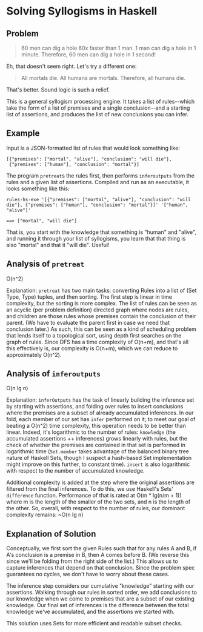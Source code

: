 # Solving Syllogisms in Haskell

## Problem

> 60 men can dig a hole 60x faster than 1 man. 1 man can dig a hole in 1 minute. Therefore, 60 men can dig a hole in 1 second!

Eh, that doesn't seem right. Let's try a different one:

> All mortals die. All humans are mortals. Therefore, all humans die.

That's better. Sound logic is such a relief.

This is a general syllogism processing engine. It takes a list of rules--which take the form of a list of premises and a single conclusion--and a starting list of assertions, and produces the list of new conclusions you can infer.

## Example

Input is a JSON-formatted list of rules that would look something like:

```
[{"premises": ["mortal", "alive"], "conclusion": "will die"},
 {"premises": ["human"], "conclusion": "mortal"}]
```

The program `pretreat`s the rules first, then performs `inferoutputs` from the rules and a given list of assertions. Compiled and run as an executable, it looks something like this:

```
rules-hs-exe '[{"premises": ["mortal", "alive"], "conclusion": "will die"}, {"premises": ["human"], "conclusion": "mortal"}]' '["human", "alive"]'

==> ["mortal", "will die"]
```

That is, you start with the knowledge that something is "human" and "alive", and running it through your list of syllogisms, you learn that that thing is also "mortal" and that it "will die". Useful!

## Analysis of `pretreat`

O(n^2)

Explanation: `pretreat` has two main tasks: converting Rules into a list of (Set Type, Type) tuples, and then sorting. The first step is linear in time complexity, but the sorting is more complex. The list of rules can be seen as an acyclic (per problem definition) directed graph where nodes are rules, and children are those rules whose premises contain the conclusion of their parent. (We have to evaluate the parent first in case we need that conclusion later.) As such, this can be seen as a kind of scheduling problem that lends itself to a topological sort, using depth first searches on the graph of rules. Since DFS has a time complexity of O(n+m), and that's all this effectively is, our complexity is O(n+m), which we can reduce to approximately O(n^2).

## Analysis of `inferoutputs`

O(n lg n)

Explanation: `inferOutputs` has the task of linearly building the inference set by starting with assertions, and folding over rules to insert conclusions where the premises are a subset of already accumulated inferences. In our fold, each member of our set has `infer` performed on it; to meet our goal of beating a O(n^2) time complexity, this operation needs to be better than linear. Indeed, it's logarithmic to the number of rules: `knowledge` (the accumulated assertions ++ inferences) grows linearly with rules, but the check of whether the premises are contained in that set is performed in logarithmic time (`Set.member` takes advantage of the balanced binary tree nature of Haskell Sets, though I suspect a hash-based Set implementation might improve on this further, to constant time). `insert` is also logarithmic with respect to the number of accumulated knowledge.

Additional complexity is added at the step where the original assertions are filtered from the final inferences. To do this, we use Haskell's Sets' `difference` function. Performance of that is rated at O(m * lg(n/m + 1)) where m is the length of the smaller of the two sets, and n is the length of the other. So, overall, with respect to the number of rules, our dominant complexity remains: ~O(n lg n)

## Explanation of Solution

Conceptually, we first sort the given Rules such that for any rules A and B, if A's conclusion is a premise in B, then A comes before B. (We reverse this since we'll be folding from the right side of the list.) This allows us to capture inferences that depend on that conclusion. Since the problem spec guarantees no cycles, we don't have to worry about these cases.

The inference step considers our cumulative "knowledge" starting with our assertions. Walking through our rules in sorted order, we add conclusions to our knowledge when we come to premises that are a subset of our existing knowledge. Our final set of inferences is the difference between the total knowledge we've accumulated, and the assertions we started with.

This solution uses Sets for more efficient and readable subset checks.
